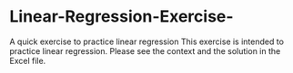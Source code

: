 # Linear-Regression-Exercise-
A quick exercise to practice linear regression 
This exercise is intended to practice linear regression. 
Please see the context and the solution in the Excel file. 

